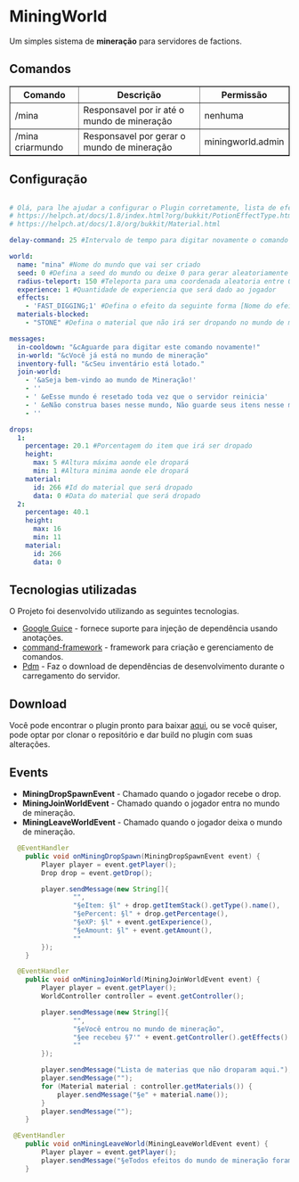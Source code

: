 # MiningWorld
Um simples sistema de <b>mineração</b> para servidores de factions.

## Comandos
<table border="1" style="border-collapse: collapse">
<tr>
<th>Comando</th> <th>Descrição</th> <th>Permissão</th>
</tr>
<tr>
<td>/mina</td> <td>Responsavel por ir até o mundo de mineração</td> <td>nenhuma</td>
</tr>
<tr>
<td>/mina criarmundo</td> <td>Responsavel por gerar o mundo de mineração</td> <td>miningworld.admin</td>
</tr>
</table>

## Configuração
```yaml

# Olá, para lhe ajudar a configurar o Plugin corretamente, lista de efeitos e materiais abaixo!
# https://helpch.at/docs/1.8/index.html?org/bukkit/PotionEffectType.html
# https://helpch.at/docs/1.8/org/bukkit/Material.html

delay-command: 25 #Intervalo de tempo para digitar novamente o comando

world:
  name: "mina" #Nome do mundo que vai ser criado
  seed: 0 #Defina a seed do mundo ou deixe 0 para gerar aleatoriamente
  radius-teleport: 150 #Teleporta para uma coordenada aleatoria entre 0 e 150
  experience: 1 #Quantidade de experiencia que será dado ao jogador
  effects:
    - 'FAST_DIGGING;1' #Defina o efeito da seguinte forma [Nome do efeito;nivel]
  materials-blocked: 
    - "STONE" #Defina o material que não irá ser dropando no mundo de mineração

messages:
  in-cooldown: "&cAguarde para digitar este comando novamente!"
  in-world: "&cVocê já está no mundo de mineração"
  inventory-full: "&cSeu inventário está lotado."
  join-world:
    - '&aSeja bem-vindo ao mundo de Mineração!'
    - ''
    - ' &eEsse mundo é resetado toda vez que o servidor reinicia'
    - ' &eNão construa bases nesse mundo, Não guarde seus itens nesse mundo'
    - ''

drops:
  1:
    percentage: 20.1 #Porcentagem do item que irá ser dropado
    height:
      max: 5 #Altura máxima aonde ele dropará
      min: 1 #Altura minima aonde ele dropará
    material:
      id: 266 #Id do material que será dropado
      data: 0 #Data do material que será dropado
  2:
    percentage: 40.1
    height:
      max: 16
      min: 11
    material:
      id: 266
      data: 0
```

## Tecnologias utilizadas
O Projeto foi desenvolvido utilizando as seguintes tecnologias.

- [Google Guice](https://github.com/google/guice) - fornece suporte para injeção de dependência usando anotações.
- [command-framework]() - framework para criação e gerenciamento de comandos.
- [Pdm](https://github.com/knightzmc/pdm) - Faz o download de dependências de desenvolvimento durante o carregamento do servidor.

## Download
Você pode encontrar o plugin pronto para baixar [aqui](https://github.com/BADnotice/MiningWorld/releases), ou se você quiser, pode optar por clonar o repositório e dar build no plugin com suas alterações.

## Events
- <b>MiningDropSpawnEvent</b> - Chamado quando o jogador recebe o drop.
- <b>MiningJoinWorldEvent</b> - Chamado quando o jogador entra no mundo de mineração.
- <b>MiningLeaveWorldEvent</b> - Chamado quando o jogador deixa o mundo de mineração.
```java
  @EventHandler
    public void onMiningDropSpawn(MiningDropSpawnEvent event) {
        Player player = event.getPlayer();
        Drop drop = event.getDrop();

        player.sendMessage(new String[]{
                "",
                "§eItem: §l" + drop.getItemStack().getType().name(),
                "§ePercent: §l" + drop.getPercentage(),
                "§eXP: §l" + event.getExperience(),
                "§eAmount: §l" + event.getAmount(),
                ""
        });
    }
```
```java
  @EventHandler
    public void onMiningJoinWorld(MiningJoinWorldEvent event) {
        Player player = event.getPlayer();
        WorldController controller = event.getController();

        player.sendMessage(new String[]{
                "",
                "§eVocê entrou no mundo de mineração",
                "§ee recebeu §7'" + event.getController().getEffects().size() + "' §eefeitos."
                ""
        });

        player.sendMessage("Lista de materias que não droparam aqui.");
        player.sendMessage("");
        for (Material material : controller.getMaterials()) {
            player.sendMessage("§e" + material.name());
        }
        player.sendMessage("");
    }
```
```java
 @EventHandler
    public void onMiningLeaveWorld(MiningLeaveWorldEvent event) {
        Player player = event.getPlayer();
        player.sendMessage("§eTodos efeitos do mundo de mineração foram removidos.");
    }
```
